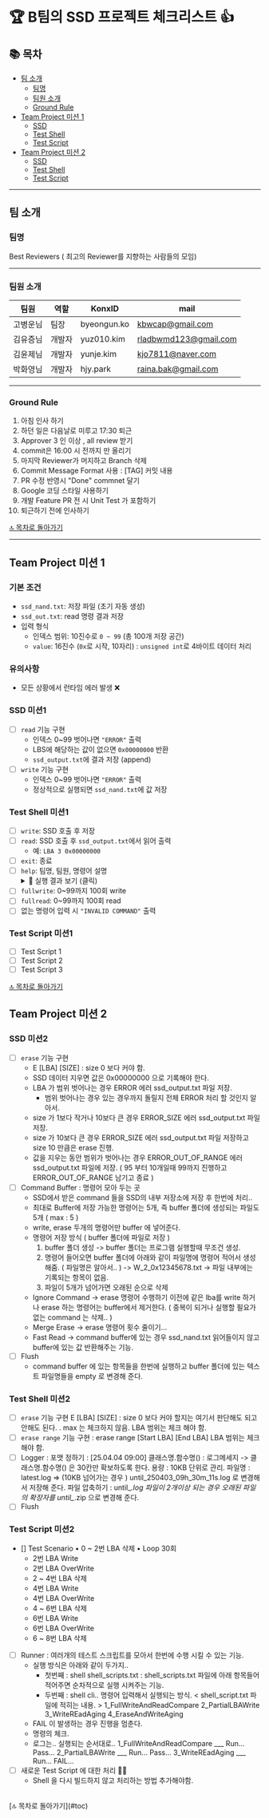 # 🏆 B팀의 SSD 프로젝트 체크리스트 👍

## 📚 목차<a name="toc"></a> 

* [팀 소개](#팀-소개)
  * [팀명](#팀명)
  * [팀원 소개](#팀원-소개)
  * [Ground Rule](#Ground-Rule)
* [Team Project 미션 1](#Team-Project-미션-1)
  * [SSD](#SSD-미션1)
  * [Test Shell](#Test-Shell-미션1)
  * [Test Script](#Test-Script-미션1)
* [Team Project 미션 2](#Team-Project-미션-2)
  * [SSD](#SSD-미션2)
  * [Test Shell](#Test-Shell-미션2)
  * [Test Script](#Test-Script-미션2)
---

## 팀 소개
 ### 팀명
 Best Reviewers ( 최고의 Reviewer를 지향하는 사람들의 모임)
___

 ### 팀원 소개 
|팀원|역할|KonxID|mail|
|-----|-----|-----|-----|
|고병운님|팀장|byeongun.ko|kbwcap@gmail.com|
|김유증님|개발자|yuz010.kim|rladbwmd123@gmail.com|
|김윤제님|개발자|yunje.kim|kjo7811@naver.com|
|박화영님|개발자|hjy.park|raina.bak@gmail.com|

___
 
 ### Ground Rule  
 1.  아침 인사 하기
 2. 하던 일은 다음날로 미루고 17:30 퇴근  
 3. Approver 3 인 이상 , all review 받기
 4. commit은 16:00 시 전까지 만 올리기
 5. 마지막 Reviewer가 머지하고 Branch 삭제 
 6. Commit Message Format 사용 : [TAG] 커밋 내용 
 7. PR 수정 반영시  "Done" commnet 달기 
 8. Google 코딩 스타일 사용하기 
 9. 개발 Feature PR 전 시 Unit Test 가 포함하기 
 10. 퇴근하기 전에 인사하기

[🔝 목차로 돌아가기](#toc)

---

## Team Project 미션 1
 ### 기본 조건
   - `ssd_nand.txt`: 저장 파일 (초기 자동 생성)
   - `ssd_out.txt`: read 명령 결과 저장
   - 입력 형식
      - 인덱스 범위: 10진수로 `0 ~ 99` (총 100개 저장 공간) 
      - `value`: 16진수 (`0x`로 시작, 10자리) : `unsigned int`로 4바이트 데이터 처리
 ### 유의사항
   - 모든 상황에서 런타임 에러 발생 ❌
 ### SSD 미션1
   - [ ] `read` 기능 구현
      - 인덱스 0~99 벗어나면 `"ERROR"` 출력
      - LBS에 해당하는 값이 없으면 `0x00000000` 반환
      - `ssd_output.txt`에 결과 저장 (append)      
   - [ ] `write` 기능 구현
      - 인덱스 0~99 벗어나면 `"ERROR"` 출력
      - 정상적으로 실행되면 `ssd_nand.txt`에 값 저장
 ### Test Shell 미션1
   - [ ] `write`: SSD 호출 후 저장
   - [ ] `read`: SSD 호출 후 `ssd_output.txt`에서 읽어 출력  
     - 예: `LBA 3 0x00000000`
   - [ ] `exit`: 종료
   - [ ] `help`: 팀명, 팀원, 명령어 설명
         <details>
         <summary>📸 실행 결과 보기 (클릭)</summary>
         ![image](https://github.com/user-attachments/assets/658b937d-303f-45e4-8af0-8b9b8b36777d)
         </details>
   - [ ] `fullwrite`: 0~99까지 100회 write
   - [ ] `fullread`: 0~99까지 100회 read
   - [ ] 없는 명령어 입력 시 `"INVALID COMMAND"` 출력
   
 ### Test Script 미션1
  - [ ] Test Script 1
  - [ ] Test Script 2
  - [ ] Test Script 3

[🔝 목차로 돌아가기](#toc)

## Team Project 미션 2
### SSD 미션2
   - [ ] `erase` 기능 구현
       * E [LBA] [SIZE]  : size 0 보다 커야 함.
       * SSD 데이터 지우면 값은 0x00000000 으로 기록해야 한다.
       * LBA 가 범위 벗어나는 경우 ERROR 에러 ssd_output.txt 파일 저장.
         - 범위 벗어나는 경우 있는 경우까지 돌릴지 전체 ERROR 처리 할 것인지 알아서.
       * size 가 1보다 작거나 10보다 큰 경우 ERROR_SIZE 에러 ssd_output.txt 파일 저장.
       * size 가 10보다 큰 경우 ERROR_SIZE 에러 ssd_output.txt 파일 저장하고 size 10 만큼은 erase 진행.
       * 값을 지우는 동안 범위가 벗어나는 경우 ERROR_OUT_OF_RANGE 에러 ssd_output.txt 파일에 저장.
         ( 95 부터 10개일때 99까지 진행하고 ERROR_OUT_OF_RANGE 남기고 종료 )
  - [ ] Command Buffer : 명령어 모아 두는 곳
       * SSD에서 받은 command 들을 SSD의 내부 저장소에 저장 후 한번에 처리..
       * 최대로 Buffer에 저장 가능한 명령어는 5개, 즉 buffer 폴더에 생성되는 파일도 5개 ( max : 5 )
       * write, erase 두개의 명령어만 buffer 에 넣어준다.
       * 명령어 저장 방식 ( buffer 폴더에 파일로 저장 )
          1) buffer 폴더 생성 
          -> buffer 폴더는 프로그램 실행할때 무조건 생성.
          2) 명령어 들어오면 buffer 폴더에 아래와 같이 파일명에 명령어 적어서 생성해줌. ( 파일명은 알아서.. )
          -> W_2_0x12345678.txt
          -> 파일 내부에는 기록되는 항목이 없음.
          3) 파일이 5개가 넘어가면 오래된 순으로 삭제
       * Ignore Command
          -> erase 명령어 수행하기 이전에 같은 lba를 write 하거나 erase 하는 명령어는 buffer에서 제거한다. ( 중복이 되거나 실행할 필요가 없는 command 는 삭제.. )
       * Merge Erase
          -> erase 명령어 횟수 줄이기...
       * Fast Read
          -> command buffer에 있는 경우 ssd_nand.txt 읽어들이지 않고 buffer에 있는 값 반환해주는 기능.
  - [ ] Flush
       * command buffer 에 있는 항목들을 한번에 실행하고 buffer 폴더에 있는 텍스트 파일명들을 empty 로 변경해 준다.
        
### Test Shell 미션2
   - [ ] `erase` 기능 구현
         E [LBA] [SIZE]  : size 0 보다 커야 할지는 여기서 판단해도 되고 안해도 된다. .
                           max 는 체크하지 않음.
                           LBA 범위는 체크 해야 함. 
   - [ ] `erase range` 기능 구현  : erase range [Start LBA] [End LBA]
                                    LBA 범위는 체크 해야 함.
   - [ ] Logger :
         포맷 정하기 : [25.04.04 09:00] 클래스명.함수명() : 로그메세지 -> 클래스명.함수명() 은 30칸만 확보하도록 한다.
         용량 : 10KB 단위로 관리.
         파일명 : latest.log => (10KB 넘어가는 경우 ) until_250403_09h_30m_11s.log 로 변경해서 저장해 준다.
         파일 압축하기 : until_*.log 파일이 2개이상 되는 경우 오래된 파일의 확장자를 until_*.zip 으로 변경해 준다.
   - [ ] Flush
         
 ### Test Script 미션2
  - [] Test Scenario
    • 0 ~ 2번 LBA 삭제
    • Loop 30회
      - 2번 LBA Write
      - 2번 LBA OverWrite
      - 2 ~ 4번 LBA 삭제
      - 4번 LBA Write
      - 4번 LBA OverWrite
      - 4 ~ 6번 LBA 삭제
      - 6번 LBA Write
      - 6번 LBA OverWrite
      - 6 ~ 8번 LBA 삭제
  - [ ] Runner : 여러개의 테스트 스크립트를 모아서 한번에 수행 시킬 수 있는 기능.
       * 실행 방식은 아래와 같이 두가지.. 
         - 첫번째 : shell shell_scripts.txt : shell_scripts.txt 파일에 아래 항목들어 적어주면 순차적으로 실행 시켜주는 기능.
         - 두번째 : shell cli.. 명령어 입력해서 실행되는 방식.
           < shell_script.txt 파일에 적히는 내용. >
           1_FullWriteAndReadCompare
           2_PartialLBAWrite
           3_WriteREadAging
           4_EraseAndWriteAging
       * FAIL 이 발생하는 경우 진행을 멈춘다.
       * 명령의 체크.
       * 로그는.. 실행되는 순서대로..
           1_FullWriteAndReadCompare ___ Run... Pass...
           2_PartialLBAWrite ___ Run... Pass...
           3_WriteREadAging ___ Run... FAIL...
  - [ ] 새로운 Test Script 에 대한 처리 😵‍💫
       * Shell 을 다시 빌드하지 않고 처리하는 방법 추가해야함. 
 <br>
[🔝 목차로 돌아가기](#toc)
